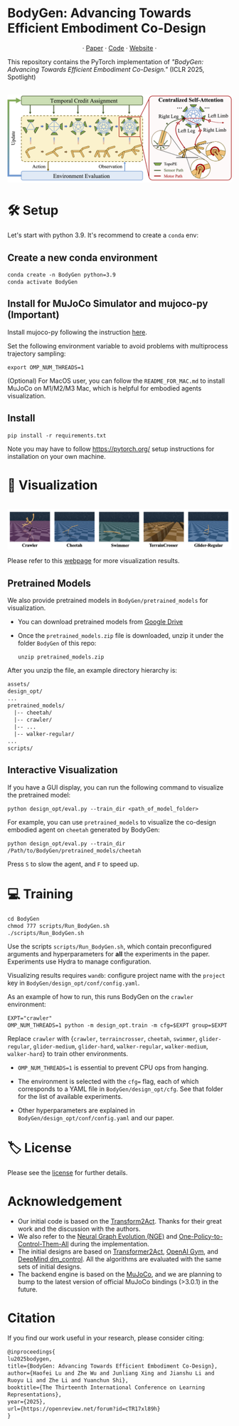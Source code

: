# BodyGen: Advancing Towards Efficient Embodiment Co-Design

<p align="center">
·
<a href="https://openreview.net/pdf?id=cTR17xl89h">Paper</a>
·
<a href="https://github.com/GenesisOrigin/BodyGen">Code</a>
·
<a href="https://genesisorigin.github.io">Website</a>
·
</p>

This repository contains the PyTorch implementation of *"BodyGen: Advancing Towards Efficient Embodiment Co-Design."* (ICLR 2025, Spotlight)

<p align="center">
    <br>
    <img src="figures/framework.png"/>
    <br>
<p>

# 🛠️ Setup
Let's start with python 3.9. It's recommend to create a `conda` env:

## Create a new conda environment 
```
conda create -n BodyGen python=3.9
conda activate BodyGen
```

## Install for MuJoCo Simulator and mujoco-py (Important)
Install mujoco-py following the instruction [here](https://github.com/openai/mujoco-py#install-mujoco).

Set the following environment variable to avoid problems with multiprocess trajectory sampling:
```
export OMP_NUM_THREADS=1
```

(Optional) For MacOS user, you can follow the `README_FOR_MAC.md` to install MuJoCo on M1/M2/M3 Mac, which is helpful for embodied agents visualization.

## Install
```
pip install -r requirements.txt
```

Note you may have to follow https://pytorch.org/ setup instructions for installation on your own machine.

# 👀 Visualization

<p align="center">
    <br>
    <img src="figures/visualization.png"/>
    <br>
<p>

Please refer to this [webpage](https://genesisorigin.github.io) for more visualization results.

## Pretrained Models
We also provide pretrained models in `BodyGen/pretrained_models` for visualization. 

* You can download pretrained models from [Google Drive](https://drive.google.com/file/d/1TYRl8FI8TWEkXr1wYGOsW0au--GUBnce/view?usp=sharing)

* Once the `pretrained_models.zip` file is downloaded, unzip it under the folder `BodyGen` of this repo:
  ```
  unzip pretrained_models.zip
  ```

After you unzip the file, an example directory hierarchy is:
```
assets/
design_opt/
...
pretrained_models/
  |-- cheetah/
  |-- crawler/
  |-- ...
  |-- walker-regular/
...
scripts/
```


## Interactive Visualization

If you have a GUI display, you can run the following command to visualize the pretrained model:
```
python design_opt/eval.py --train_dir <path_of_model_folder>
```

For example, you can use `pretrained_models` to visualize the co-design embodied agent on `cheetah` generated by BodyGen:
```
python design_opt/eval.py --train_dir /Path/to/BodyGen/pretrained_models/cheetah
```

Press `S` to slow the agent, and `F` to speed up. 

# 💻 Training
```
cd BodyGen
chmod 777 scripts/Run_BodyGen.sh
./scripts/Run_BodyGen.sh
```
Use the scripts `scripts/Run_BodyGen.sh`, which contain preconfigured arguments and hyperparameters for **all** the experiments in the paper.  Experiments use Hydra to manage configuration.

Visualizing results requires `wandb`: configure project name with the `project` key in `BodyGen/design_opt/conf/config.yaml`.

As an example of how to run, this runs BodyGen on the `crawler` environment:

```
EXPT="crawler"
OMP_NUM_THREADS=1 python -m design_opt.train -m cfg=$EXPT group=$EXPT
```

Replace `crawler` with {`crawler`, `terraincrosser`, `cheetah`, `swimmer`, `glider-regular`, `glider-medium`, `glider-hard`, `walker-regular`, `walker-medium`, `walker-hard`} to train other environments.

- `OMP_NUM_THREADS=1` is essential to prevent CPU ops from hanging.

- The environment is selected with the `cfg=` flag, each of which corresponds to a YAML file in `BodyGen/design_opt/cfg`. See that folder
for the list of available experiments.

- Other hyperparameters are explained in `BodyGen/design_opt/conf/config.yaml` and our paper.

# 🏷️ License
Please see the [license](LICENSE) for further details.

# Acknowledgement
* Our initial code is based on the [Transform2Act](https://github.com/Khrylx/Transform2Act). Thanks for their great work and the discussion with the authors.
* We also refer to the [Neural Graph Evolution (NGE)](https://github.com/WilsonWangTHU/neural_graph_evolution) and [One-Policy-to-Control-Them-All](https://github.com/huangwl18/modular-rl) during the implementation.
* The initial designs are based on [Transformer2Act](https://github.com/Khrylx/Transform2Act), [OpenAI Gym](https://github.com/openai/gym), and [DeepMind dm_control](https://github.com/google-deepmind/dm_control). All the algorithms are evaluated with the same sets of initial designs.
* The backend engine is based on the [MuJoCo](https://github.com/google-deepmind/mujoco), and we are planning to bump to the latest version of official MuJoCo bindings (>3.0.1) in the future.

# Citation
If you find our work useful in your research, please consider citing:
```
@inproceedings{
lu2025bodygen,
title={BodyGen: Advancing Towards Efficient Embodiment Co-Design},
author={Haofei Lu and Zhe Wu and Junliang Xing and Jianshu Li and Ruoyu Li and Zhe Li and Yuanchun Shi},
booktitle={The Thirteenth International Conference on Learning Representations},
year={2025},
url={https://openreview.net/forum?id=cTR17xl89h}
}
```
